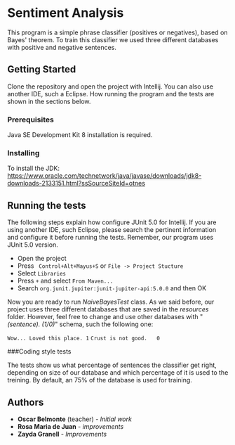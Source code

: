 # Sentiment Analysis

This program is a simple phrase classifier (positives or negatives), based on Bayes' theorem. To train this classifier we used three different databases with positive and negative sentences.


## Getting Started

Clone the repository and open the project with Intellij. You can also use another IDE, such a Eclipse. How running the program and the tests are shown in the sections below.


### Prerequisites

Java SE Development Kit 8 installation is required. 

### Installing

To install the JDK: https://www.oracle.com/technetwork/java/javase/downloads/jdk8-downloads-2133151.html?ssSourceSiteId=otnes

## Running the tests

The following steps explain how configure JUnit 5.0 for Intellij. If you are using another IDE, such Eclipse, please search the pertinent information and configure it before running the tests.
Remember, our program uses JUnit 5.0 version. 

  * Open the project
  * Press ``` Control+Alt+Mayus+S``` or ```File -> Project Stucture```
  * Select ```Libraries```
  * Press ```+``` and select ```From Maven...```
  * Search ```org.junit.jupiter:junit-jupiter-api:5.0.0``` and then OK
  
Now you are ready to run *NaiveBayesTest* class. As we said before, our project uses three different databases that are saved in the *resources* folder. However, feel free to change and use other databases with "*(sentence).  (1/0)*" schema, such the following one:

```Wow... Loved this place.	1```
```Crust is not good.	0 ```

###Coding style tests

The tests show us what percentage of sentences the classifier get right, depending on size of our database and which percentage of it is used to the treining. By default, an 75% of the database is used for training.

## Authors

* **Oscar Belmonte** (teacher) - *Initial work* 
* **Rosa Maria de Juan** - *improvements*
* **Zayda Granell** - *Improvements*

